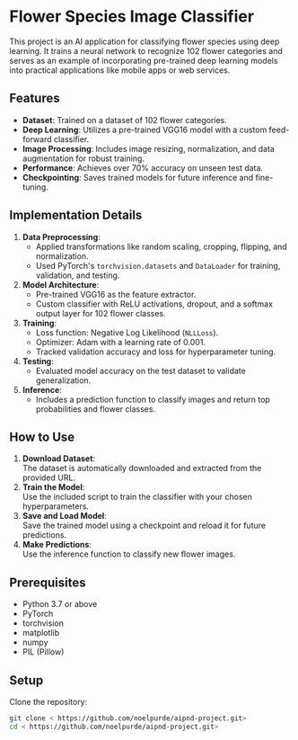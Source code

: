 # Flower Species Image Classifier

This project is an AI application for classifying flower species using deep learning. It trains a neural network to recognize 102 flower categories and serves as an example of incorporating pre-trained deep learning models into practical applications like mobile apps or web services.  

## Features  
- **Dataset**: Trained on a dataset of 102 flower categories.  
- **Deep Learning**: Utilizes a pre-trained VGG16 model with a custom feed-forward classifier.  
- **Image Processing**: Includes image resizing, normalization, and data augmentation for robust training.  
- **Performance**: Achieves over 70% accuracy on unseen test data.  
- **Checkpointing**: Saves trained models for future inference and fine-tuning.  

## Implementation Details  
1. **Data Preprocessing**:  
   - Applied transformations like random scaling, cropping, flipping, and normalization.  
   - Used PyTorch's `torchvision.datasets` and `DataLoader` for training, validation, and testing.  
2. **Model Architecture**:  
   - Pre-trained VGG16 as the feature extractor.  
   - Custom classifier with ReLU activations, dropout, and a softmax output layer for 102 flower classes.  
3. **Training**:  
   - Loss function: Negative Log Likelihood (`NLLLoss`).  
   - Optimizer: Adam with a learning rate of 0.001.  
   - Tracked validation accuracy and loss for hyperparameter tuning.  
4. **Testing**:  
   - Evaluated model accuracy on the test dataset to validate generalization.  
5. **Inference**:  
   - Includes a prediction function to classify images and return top probabilities and flower classes.  

## How to Use  
1. **Download Dataset**:  
   The dataset is automatically downloaded and extracted from the provided URL.  
2. **Train the Model**:  
   Use the included script to train the classifier with your chosen hyperparameters.  
3. **Save and Load Model**:  
   Save the trained model using a checkpoint and reload it for future predictions.  
4. **Make Predictions**:  
   Use the inference function to classify new flower images.  

## Prerequisites  
- Python 3.7 or above  
- PyTorch  
- torchvision  
- matplotlib  
- numpy  
- PIL (Pillow)  

## Setup  
Clone the repository:  
   ```bash  
   git clone < https://github.com/noelpurde/aipnd-project.git>  
   cd < https://github.com/noelpurde/aipnd-project.git>
   ```
